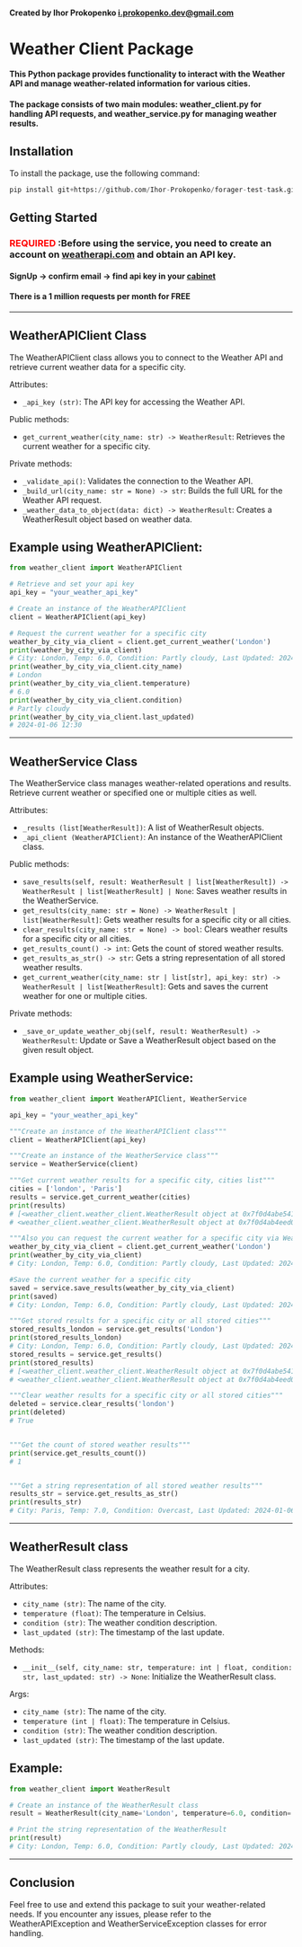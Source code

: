 #### Created by Ihor Prokopenko <i.prokopenko.dev@gmail.com>

# Weather Client Package
#### This Python package provides functionality to interact with the Weather API and manage weather-related information for various cities. 
#### The package consists of two main modules: weather_client.py for handling API requests, and weather_service.py for managing weather results.

## Installation
To install the package, use the following command:

```python
pip install git+https://github.com/Ihor-Prokopenko/forager-test-task.git
```

## Getting Started
### <span style="color:red">REQUIRED</span> :Before using the service, you need to create an account on [weatherapi.com](https://www.weatherapi.com/) and obtain an API key.

#### SignUp -> confirm email -> find api key in your [cabinet](https://www.weatherapi.com/my/)

#### There is a 1 million requests per month for FREE

***

## WeatherAPIClient Class
The WeatherAPIClient class allows you to connect to the Weather API and retrieve current weather data for a specific city.

Attributes:
- `_api_key (str)`: The API key for accessing the Weather API.

Public methods:
- `get_current_weather(city_name: str) -> WeatherResult`: Retrieves the current weather for a specific city.

Private methods:
- `_validate_api()`: Validates the connection to the Weather API.
- `_build_url(city_name: str = None) -> str`: Builds the full URL for the Weather API request.
- `_weather_data_to_object(data: dict) -> WeatherResult`: Creates a WeatherResult object based on weather data.

## Example using WeatherAPIClient:
```python
from weather_client import WeatherAPIClient

# Retrieve and set your api key
api_key = "your_weather_api_key"

# Create an instance of the WeatherAPIClient
client = WeatherAPIClient(api_key)

# Request the current weather for a specific city
weather_by_city_via_client = client.get_current_weather('London')
print(weather_by_city_via_client)
# City: London, Temp: 6.0, Condition: Partly cloudy, Last Updated: 2024-01-06 12:30
print(weather_by_city_via_client.city_name)
# London
print(weather_by_city_via_client.temperature)
# 6.0
print(weather_by_city_via_client.condition)
# Partly cloudy
print(weather_by_city_via_client.last_updated)
# 2024-01-06 12:30
```

***

## WeatherService Class

The WeatherService class manages weather-related operations and results. Retrieve current weather or specified one or multiple cities as well.

Attributes:

- `_results (list[WeatherResult])`: A list of WeatherResult objects.
- `_api_client (WeatherAPIClient)`: An instance of the WeatherAPIClient class.

Public methods:

- `save_results(self, result: WeatherResult | list[WeatherResult]) -> WeatherResult | list[WeatherResult] | None`: Saves weather results in the WeatherService.
- `get_results(city_name: str = None) -> WeatherResult | list[WeatherResult]`: Gets weather results for a specific city or all cities.
- `clear_results(city_name: str = None) -> bool`: Clears weather results for a specific city or all cities.
- `get_results_count() -> int`: Gets the count of stored weather results.
- `get_results_as_str() -> str`: Gets a string representation of all stored weather results.
- `get_current_weather(city_name: str | list[str], api_key: str) -> WeatherResult | list[WeatherResult]`: Gets and saves the current weather for one or multiple cities.

Private methods:
- `_save_or_update_weather_obj(self, result: WeatherResult) -> WeatherResult`: Update or Save a WeatherResult object based on the given result object.

## Example using WeatherService:
```python
from weather_client import WeatherAPIClient, WeatherService

api_key = "your_weather_api_key"

"""Create an instance of the WeatherAPIClient class"""
client = WeatherAPIClient(api_key)

"""Create an instance of the WeatherService class"""
service = WeatherService(client)

"""Get current weather results for a specific city, cities list"""
cities = ['london', 'Paris']
results = service.get_current_weather(cities)
print(results)
# [<weather_client.weather_client.WeatherResult object at 0x7f0d4abe5410>,
# <weather_client.weather_client.WeatherResult object at 0x7f0d4ab4eed0>]

"""Also you can request the current weather for a specific city via WeatherAPIClient and save into WeatherService"""
weather_by_city_via_client = client.get_current_weather('London')
print(weather_by_city_via_client)
# City: London, Temp: 6.0, Condition: Partly cloudy, Last Updated: 2024-01-06 12:30

#Save the current weather for a specific city
saved = service.save_results(weather_by_city_via_client)
print(saved)
# City: London, Temp: 6.0, Condition: Partly cloudy, Last Updated: 2024-01-06 12:30

"""Get stored results for a specific city or all stored cities"""
stored_results_london = service.get_results('London')
print(stored_results_london)
# City: London, Temp: 6.0, Condition: Partly cloudy, Last Updated: 2024-01-06 12:30
stored_results = service.get_results()
print(stored_results)
# [<weather_client.weather_client.WeatherResult object at 0x7f0d4abe5410>,
# <weather_client.weather_client.WeatherResult object at 0x7f0d4ab4eed0>]

"""Clear weather results for a specific city or all stored cities"""
deleted = service.clear_results('london')
print(deleted)
# True


"""Get the count of stored weather results"""
print(service.get_results_count())
# 1


"""Get a string representation of all stored weather results"""
results_str = service.get_results_as_str()
print(results_str)
# City: Paris, Temp: 7.0, Condition: Overcast, Last Updated: 2024-01-06 13:00
```

***

## WeatherResult class

The WeatherResult class represents the weather result for a city.

Attributes:
- `city_name (str)`: The name of the city.
- `temperature (float)`: The temperature in Celsius.
- `condition (str)`: The weather condition description.
- `last_updated (str)`: The timestamp of the last update.

Methods:
- `__init__(self, city_name: str, temperature: int | float, condition: str, last_updated: str) -> None`: Initialize the WeatherResult class.

Args:
- `city_name (str)`: The name of the city.
- `temperature (int | float)`: The temperature in Celsius.
- `condition (str)`: The weather condition description.
- `last_updated (str)`: The timestamp of the last update.

## Example:
```python
from weather_client import WeatherResult

# Create an instance of the WeatherResult class
result = WeatherResult(city_name='London', temperature=6.0, condition='Partly cloudy', last_updated='2024-01-06 12:30')

# Print the string representation of the WeatherResult
print(result)
# City: London, Temp: 6.0, Condition: Partly cloudy, Last Updated: 2024-01-06 12:30

```

***

## Conclusion
Feel free to use and extend this package to suit your weather-related needs. If you encounter any issues, please refer to the WeatherAPIException and WeatherServiceException classes for error handling.
